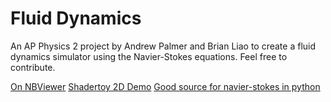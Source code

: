 # Fluid Dynamics

An AP Physics 2 project by Andrew Palmer and Brian Liao to create a fluid dynamics simulator using the Navier-Stokes equations. Feel free to contribute.

[On NBViewer](http://nbviewer.jupyter.org/github/andrew-pa/fluidynm/tree/master/)
[Shadertoy 2D Demo](https://www.shadertoy.com/view/ldXfWN)
[Good source for navier-stokes in python](http://lorenabarba.com/blog/cfd-python-12-steps-to-navier-stokes/)